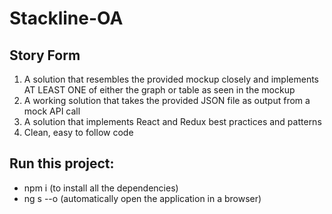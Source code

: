 # Stackline-OA

## Story Form
1.	A solution that resembles the provided mockup closely and implements AT LEAST ONE of either the graph or table as seen in the mockup
2.	A working solution that takes the provided JSON file as output from a mock API call
3.	A solution that implements React and Redux best practices and patterns
4.	Clean, easy to follow code

## Run this project:
- npm i (to install all the dependencies)
- ng s --o (automatically open the application in a browser) 

